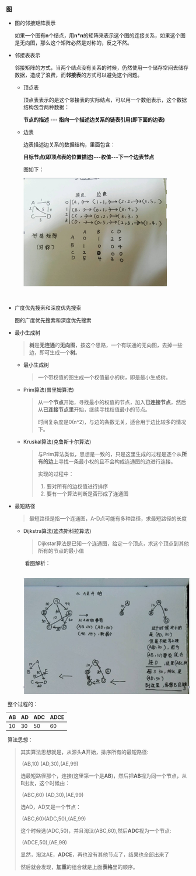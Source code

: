 ### 图

- 图的邻接矩阵表示

  如果一个图有**n**个结点，用**n*n**的矩阵来表示这个图的连接关系，如果这个图是无向图，那么这个矩阵必然是对称的，反之不然。



- 邻接表表示

  邻接矩阵的方式，当两个结点没有关系的时候，仍然使用一个储存空间去储存数据，造成了浪费，而**邻接表**的方式可以避免这个问题。

  - 顶点表

    顶点表表示的是这个邻接表的实际结点，可以用一个数组表示，这个数据结构包含两种数据：

    **节点的描述** --- **指向一个描述边关系的链表引用(即下面的边表)**

  - 边表

    边表描述边关系的数据结构，里面包含：

    **目标节点(即顶点表的位置描述)---权值---下一个边表节点**

    图如下：

    ![图的邻接矩阵和邻接表](./pic/图的邻接矩阵和邻接表.png)

    ​

- 广度优先搜索和深度优先搜索

  图的广度优先搜索和深度优先搜索



- 最小生成树

  > **树**是**无连通**的**无向图**，按这个思路，一个有联通的无向图，去掉一些边，即可生成一个**树**。

  - 最小生成树

    > 一个带权值的图生成一个权值最小的树，即是最小生成树。

  - Prim算法(普里姆算法)

    > 从**一个节点**开始，寻找最小的权值的节点，加入**已连接节点**，然后从**已连接节点里**开始，继续寻找权值最小的节点。
    >
    > 时间复杂度是0(n^2)，与边的条数无关，适合用于边比较多的情况下。

  - Kruskal算法(克鲁斯卡尔算法)

    > 与Prim算法类似，思想是一致的，只是这里生成的过程是逐个从**所有的边**上寻找一条最小权的且不会构成连通图的边进行连接。
    >
    > 实现的过程中：
    >
    > 1. 要对所有的边权值进行排序
    > 2. 要有一个算法判断是否形成了连通图

- 最短路径

  > 最短路径是指一个连通图，A-D点可能有多种路径，求最短路径的长度

  - Dijkstra算法(迪杰斯科拉算法)

    > Dijkstar算法是已知一个连通图，给定一个顶点，求这个顶点到其他所有的节点的最小值

    ​	看图解析：

    ​	![迪杰斯特拉算法](./pic/迪杰斯特拉算法.png)



​			整个过程的：

| AB   | AD   | ADC  | ADCE |
| ---- | ---- | ---- | ---- |
| 10   | 30   | 50   | 60   |

​			算法思想：

> 其实算法思想就是，从源头**A**开始，排序所有的最短路径:
>
> ​	(AB,10) (AD,30),(AE,99)
>
> 选最短路径那个，连接(这里第一个是**AB**)，然后把**AB**视为同一个节点，从B出发，这个时候由：
>
> ​	(ABC,60) (AD,30),(AE,99)
>
> 选AD，AD又是一个节点：
>
> ​	(ABC,60)(ADC,50),(AE,99)
>
> 这个时候选(ADC,50)，并且淘汰(ABC,60),然后**ADC**视为一个节点:
>
> ​	(ADCE,50),(AE,99)
>
> 显然，淘汰AE，**ADCE**，再也没有其他节点了，结果也全部出来了
>
> 然后就会发现，**加重**的组合就是上面**表格**里的顺序。

